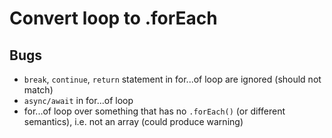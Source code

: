 # Convert loop to .forEach

## Bugs
* `break`, `continue`, `return` statement in for...of loop are ignored (should not match)
* `async/await` in for...of loop
* for...of loop over something that has no `.forEach()` (or different semantics), i.e. not an array (could produce warning)
